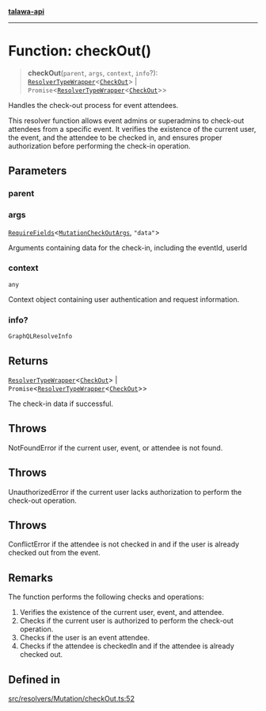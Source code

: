 [**talawa-api**](../../../../README.md)

***

# Function: checkOut()

> **checkOut**(`parent`, `args`, `context`, `info`?): [`ResolverTypeWrapper`](../../../../types/generatedGraphQLTypes/type-aliases/ResolverTypeWrapper.md)\<[`CheckOut`](../../../../types/generatedGraphQLTypes/type-aliases/CheckOut.md)\> \| `Promise`\<[`ResolverTypeWrapper`](../../../../types/generatedGraphQLTypes/type-aliases/ResolverTypeWrapper.md)\<[`CheckOut`](../../../../types/generatedGraphQLTypes/type-aliases/CheckOut.md)\>\>

Handles the check-out process for event attendees.

This resolver function allows event admins or superadmins to check-out attendees from a specific event.
It verifies the existence of the current user, the event, and the attendee to be checked in,
and ensures proper authorization before performing the check-in operation.

## Parameters

### parent

### args

[`RequireFields`](../../../../types/generatedGraphQLTypes/type-aliases/RequireFields.md)\<[`MutationCheckOutArgs`](../../../../types/generatedGraphQLTypes/type-aliases/MutationCheckOutArgs.md), `"data"`\>

Arguments containing data for the check-in, including the eventId, userId

### context

`any`

Context object containing user authentication and request information.

### info?

`GraphQLResolveInfo`

## Returns

[`ResolverTypeWrapper`](../../../../types/generatedGraphQLTypes/type-aliases/ResolverTypeWrapper.md)\<[`CheckOut`](../../../../types/generatedGraphQLTypes/type-aliases/CheckOut.md)\> \| `Promise`\<[`ResolverTypeWrapper`](../../../../types/generatedGraphQLTypes/type-aliases/ResolverTypeWrapper.md)\<[`CheckOut`](../../../../types/generatedGraphQLTypes/type-aliases/CheckOut.md)\>\>

The check-in data if successful.

## Throws

NotFoundError if the current user, event, or attendee is not found.

## Throws

UnauthorizedError if the current user lacks authorization to perform the check-out operation.

## Throws

ConflictError if the attendee is not checked in and if the user is already checked out from the event.

## Remarks

The function performs the following checks and operations:
1. Verifies the existence of the current user, event, and attendee.
2. Checks if the current user is authorized to perform the check-out operation.
3. Checks if the user is an event attendee.
4. Checks if the attendee is checkedIn and if the attendee is already checked out.

## Defined in

[src/resolvers/Mutation/checkOut.ts:52](https://github.com/Suyash878/talawa-api/blob/f376d03c37e9acd046e7cc983947432c95f74442/src/resolvers/Mutation/checkOut.ts#L52)

